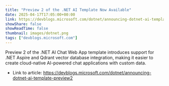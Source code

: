 ```yaml
---
title: "Preview 2 of the .NET AI Template Now Available"
date: 2025-04-17T17:05:00+00:00
link: https://devblogs.microsoft.com/dotnet/announcing-dotnet-ai-template-preview2
showShare: false
showReadTime: false
thumbnail: images/dotnet.png
tags: ["devblogs.microsoft.com"]
---
```

Preview 2 of the .NET AI Chat Web App template introduces support for .NET Aspire and Qdrant vector database integration, making it easier to create cloud-native AI-powered chat applications with custom data.

- Link to article: https://devblogs.microsoft.com/dotnet/announcing-dotnet-ai-template-preview2
